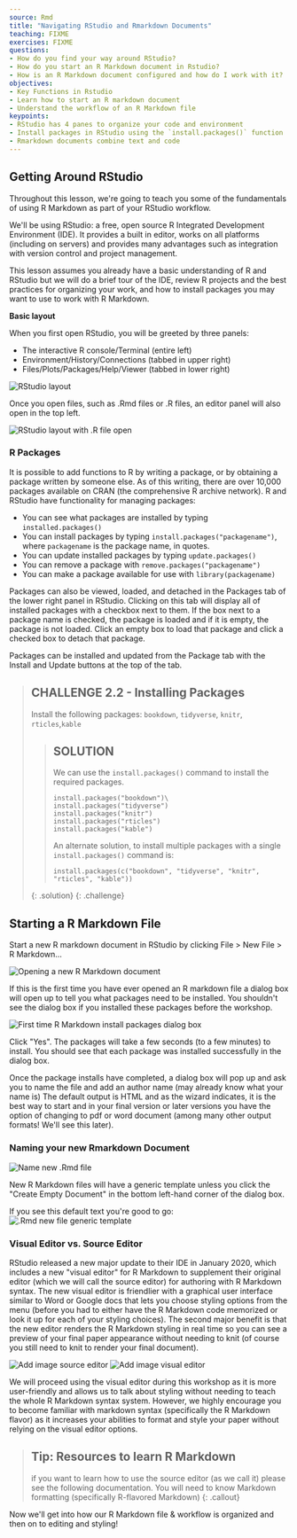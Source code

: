 ```yaml
---
source: Rmd  
title: "Navigating RStudio and Rmarkdown Documents"  
teaching: FIXME
exercises: FIXME
questions:
- How do you find your way around RStudio?
- How do you start an R Markdown document in Rstudio?
- How is an R Markdown document configured and how do I work with it?
objectives:
- Key Functions in Rstudio
- Learn how to start an R markdown document
- Understand the workflow of an R Markdown file
keypoints:
- RStudio has 4 panes to organize your code and environment
- Install packages in RStudio using the `install.packages()` function
- Rmarkdown documents combine text and code
---
```




## Getting Around RStudio

Throughout this lesson, we're going to teach you some of the fundamentals of using R Markdown as part of your RStudio workflow.

We'll be using RStudio: a free, open source R Integrated Development Environment (IDE). It provides a built in editor, works on all platforms (including on servers) and provides many advantages such as integration with version control and project management.

This lesson assumes you already have a basic understanding of R and RStudio but we will do a brief tour of the IDE, review R projects and the best practices for organizing your work, and how to install packages you may want to use to work with R Markdown.

**Basic layout**

When you first open RStudio, you will be greeted by three panels:

-   The interactive R console/Terminal (entire left)
-   Environment/History/Connections (tabbed in upper right)
-   Files/Plots/Packages/Help/Viewer (tabbed in lower right)

![RStudio layout](../fig/02-rstudio.PNG)

Once you open files, such as .Rmd files or .R files, an editor panel will also open in the top left.

![RStudio layout with .R file open](../fig/02-rstudio-script.PNG)

### R Packages

It is possible to add functions to R by writing a package, or by obtaining a package written by someone else. As of this writing, there are over 10,000 packages available on CRAN (the comprehensive R archive network). R and RStudio have functionality for managing packages:

-   You can see what packages are installed by typing `installed.packages()`
-   You can install packages by typing `install.packages("packagename")`, where `packagename` is the package name, in quotes.
-   You can update installed packages by typing `update.packages()`
-   You can remove a package with `remove.packages("packagename")`
-   You can make a package available for use with `library(packagename)`

Packages can also be viewed, loaded, and detached in the Packages tab of the lower right panel in RStudio. Clicking on this tab will display all of installed packages with a checkbox next to them. If the box next to a package name is checked, the package is loaded and if it is empty, the package is not loaded. Click an empty box to load that package and click a checked box to detach that package.

Packages can be installed and updated from the Package tab with the Install and Update buttons at the top of the tab.

> ## CHALLENGE 2.2 - Installing Packages
>
> Install the following packages: `bookdown`, `tidyverse`, `knitr`, `rticles`,`kable` 
>> ## SOLUTION 
>> We can use the `install.packages()` command to install the required packages. 
>> ```
>> install.packages("bookdown")\
>> install.packages("tidyverse")
>> install.packages("knitr")
>> install.packages("rticles") 
>> install.packages("kable")
>> ```
>> An alternate solution, to install multiple packages with a single `install.packages()` command is: 
>> ```
>> install.packages(c("bookdown", "tidyverse", "knitr", "rticles", "kable")) 
>> ```
> {: .solution} 
{: .challenge}

## Starting a R Markdown File

Start a new R markdown document in RStudio by clicking File \> New File \> R Markdown...

![Opening a new R Markdown document](../fig/02-file-navigation-rmd.PNG)

If this is the first time you have ever opened an R markdown file a dialog box will open up to tell you what packages need to be installed. You shouldn't see the dialog box if you installed these packages before the workshop.

![First time R Markdown install packages dialog box](../fig/02-rmd-installpackages-dialogbox.PNG)

Click "Yes". The packages will take a few seconds (to a few minutes) to install. You should see that each package was installed successfully in the dialog box.

Once the package installs have completed, a dialog box will pop up and ask you to name the file and add an author name (may already know what your name is) The default output is HTML and as the wizard indicates, it is the best way to start and in your final version or later versions you have the option of changing to pdf or word document (among many other output formats! We'll see this later).

### Naming your new Rmarkdown Document

![Name new .Rmd file](../fig/02-name-new-rmd.PNG)

New R Markdown files will have a generic template unless you click the "Create Empty Document" in the bottom left-hand corner of the dialog box.

If you see this default text you're good to go: ![.Rmd new file generic template](../fig/02-rmd-new-template.PNG)

### Visual Editor vs. Source Editor

RStudio released a new major update to their IDE in January 2020, which includes a new "visual editor" for R Markdown to supplement their original editor (which we will call the source editor) for authoring with R Markdown syntax. The new visual editor is friendlier with a graphical user interface similar to Word or Google docs that lets you choose styling options from the menu (before you had to either have the R Markdown code memorized or look it up for each of your styling choices). The second major benefit is that the new editor renders the R Markdown styling in real time so you can see a preview of your final paper appearance without needing to knit (of course you still need to knit to render your final document).

![Add image source editor](../fig/02-source-editor.PNG) ![Add image visual editor](../fig/02-visual-editor.PNG)

We will proceed using the visual editor during this workshop as it is more user-friendly and allows us to talk about styling without needing to teach the whole R Markdown syntax system. However, we highly encourage you to become familiar with markdown syntax (specifically the R Markdown flavor) as it increases your abilities to format and style your paper without relying on the visual editor options.

> ## Tip: Resources to learn R Markdown
>
> if you want to learn how to use the source editor (as we call it) please see the following documentation. You will need to know Markdown formatting (specifically R-flavored Markdown) {: .callout}

Now we'll get into how our R Markdown file & workflow is organized and then on to editing and styling!
